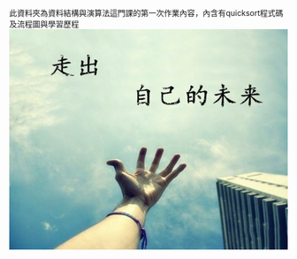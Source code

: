 此資料夾為資料結構與演算法這門課的第一次作業內容，內含有quicksort程式碼及流程圖與學習歷程
<img src='https://github.com/yen880405/yenlin/blob/master/image/123.jpg'>
